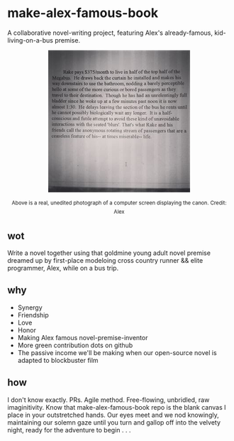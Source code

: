 # make-alex-famous-book
A collaborative novel-writing project, featuring Alex's already-famous, kid-living-on-a-bus premise.

<p align="center">
  <img src="megabus.jpg"/>
</p>
<p align="center"><sup>Above is a real, unedited photograph of a computer screen displaying the canon. Credit: Alex</sup></p>

## wot
Write a novel together using that goldmine young adult novel premise dreamed up by first-place modeloing cross country runner && elite programmer, Alex, while on a bus trip. 


## why
 - Synergy
 - Friendship
 - Love
 - Honor
 - Making Alex famous novel-premise-inventor
 - More green contribution dots on github
 - The passive income we'll be making when our open-source novel is adapted to blockbuster film

## how
I don't know exactly. PRs. Agile method. Free-flowing, unbridled, raw imaginitivity. Know that make-alex-famous-book repo is the blank canvas I place in your outstretched hands. Our eyes meet and we nod knowingly, maintaining our solemn gaze until you turn and gallop off into the velvety night, ready for the adventure to begin . . .
